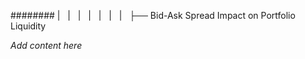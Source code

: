 ######## |   |   |   |   |   |   |   ├── Bid-Ask Spread Impact on Portfolio Liquidity

*Add content here*